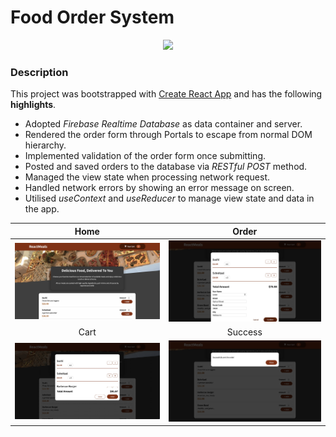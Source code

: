 # Food Order System

<p align="center">
  <img src="./documents/demo.gif" />
</p>


### Description 

This project was bootstrapped with [Create React App](https://github.com/facebook/create-react-app) and has the following **highlights**.

- Adopted *Firebase Realtime Database* as data container and server.
- Rendered the order form through Portals to escape from normal DOM hierarchy.
- Implemented validation of the order form once submitting.
- Posted and saved orders to the database via *RESTful POST* method.
- Managed the view state when processing network request.
- Handled network errors by showing an error message on screen.
- Utilised *useContext* and *useReducer* to manage view state and data in the app.

| Home | Order |
| :---: | :---: |
|![](./documents/home.jpg)|![](./documents/order.jpg)|
| Cart | Success |
|![](./documents/cart.jpg)|![](./documents/complete.jpg)|
 